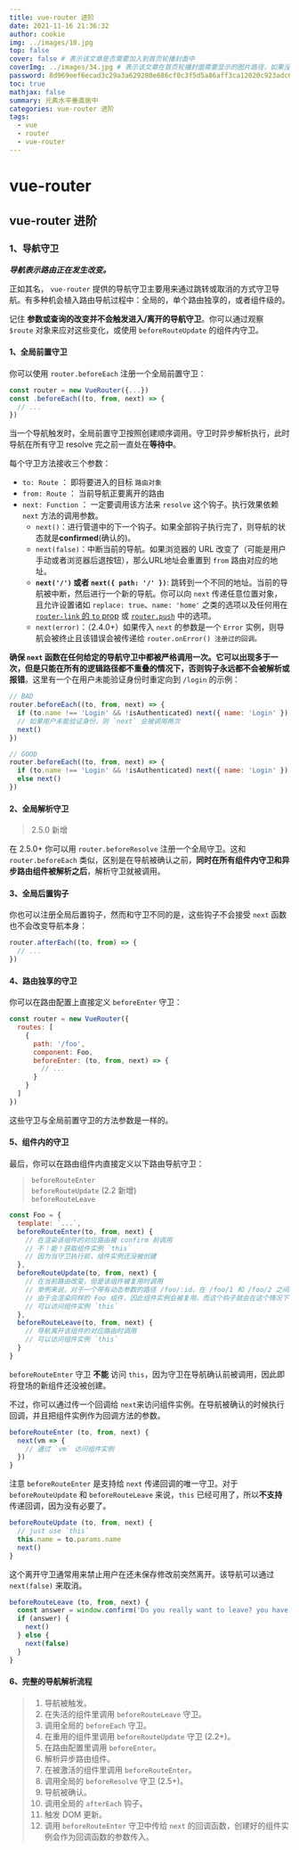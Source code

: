 ```yaml
---
title: vue-router 进阶
date: 2021-11-16 21:36:32
author: cookie
img: ../images/10.jpg
top: false
cover: false # 表示该文章是否需要加入到首页轮播封面中
coverImg: ../images/34.jpg # 表示该文章在首页轮播封面需要显示的图片路径，如果没有，则默认使用文章的特色图片
password: 8d969eef6ecad3c29a3a629280e686cf0c3f5d5a86aff3ca12020c923adc6c92
toc: true
mathjax: false
summary: 元素水平垂直居中
categories: vue-router 进阶
tags:
  - vue
  - router
  - vue-router
---
```

# vue-router

## vue-router 进阶

### 1、导航守卫

**_导航表示路由正在发生改变。_**

正如其名， `vue-router` 提供的导航守卫主要用来通过跳转或取消的方式守卫导航。有多种机会植入路由导航过程中：全局的，单个路由独享的，或者组件级的。

记住 **参数或查询的改变并不会触发进入/离开的导航守卫**。你可以通过观察 `$route` 对象来应对这些变化，或使用 `beforeRouteUpdate` 的组件内守卫。

#### 1、全局前置守卫

你可以使用 `router.beforeEach` 注册一个全局前置守卫：

```javascript
const router = new VueRouter({...})
const .beforeEach((to, from, next) => {
  // ...
})
```

当一个导航触发时，全局前置守卫按照创建顺序调用。守卫时异步解析执行，此时导航在所有守卫 resolve 完之前一直处在**等待中**。

每个守卫方法接收三个参数：

- `to: Route` ： 即将要进入的目标 `路由对象`
- `from: Route` ： 当前导航正要离开的路由
- `next: Function` ： 一定要调用该方法来 `resolve` 这个钩子。执行效果依赖 `next` 方法的调用参数。
    - `next()`：进行管道中的下一个钩子。如果全部钩子执行完了，则导航的状态就是**confirmed**(确认的)。
    - `next(false)`：中断当前的导航。如果浏览器的 URL 改变了（可能是用户手动或者浏览器后退按钮），那么URL地址会重置到 `from` 路由对应的地址。
    - **`next('/')` 或者 `next({ path: '/' })`**: 跳转到一个不同的地址。当前的导航被中断，然后进行一个新的导航。你可以向 `next` 传递任意位置对象，且允许设置诸如 `replace: true`、`name: 'home'` 之类的选项以及任何用在 [`router-link` 的 `to` prop](https://gongweiwei.top/zh/api/#to) 或 [`router.push`](https://gongweiwei.top/zh/api/#router-push) 中的选项。
    - `next(error)`：（2.4.0+）如果传入 `next` 的参数是一个 `Error` 实例，则导航会被终止且该错误会被传递给 `router.onError() 注册过的回调。`

**确保 `next` 函数在任何给定的导航守卫中都被严格调用一次。它可以出现多于一次，但是只能在所有的逻辑路径都不重叠的情况下，否则钩子永远都不会被解析或报错**。这里有一个在用户未能验证身份时重定向到 `/login` 的示例：

```javascript
// BAD
router.beforeEach((to, from, next) => {
  if (to.name !== 'Login' && !isAuthenticated) next({ name: 'Login' })
  // 如果用户未能验证身份，则 `next` 会被调用两次
  next()
})
```

```javascript
// GOOD
router.beforeEach((to, from, next) => {
  if (to.name !== 'Login' && !isAuthenticated) next({ name: 'Login' })
  else next()
})
```

#### 2、全局解析守卫

> 2.5.0 新增

在 2.5.0+ 你可以用 `router.beforeResolve` 注册一个全局守卫。这和 `router.beforeEach` 类似，区别是在导航被确认之前，**同时在所有组件内守卫和异步路由组件被解析之后**，解析守卫就被调用。

#### 3、全局后置钩子

你也可以注册全局后置钩子，然而和守卫不同的是，这些钩子不会接受 `next` 函数也不会改变导航本身：

```javascript
router.afterEach((to, from) => {
  // ...
})
```

#### 4、路由独享的守卫

你可以在路由配置上直接定义 `beforeEnter` 守卫：

```javascript
const router = new VueRouter({
  routes: [
    {
      path: '/foo',
      component: Foo,
      beforeEnter: (to, from, next) => {
        // ...
      }
    }
  ]
})
```

这些守卫与全局前置守卫的方法参数是一样的。

#### 5、组件内的守卫

最后，你可以在路由组件内直接定义以下路由导航守卫：

> `beforeRouteEnter`  
> `beforeRouteUpdate` (2.2 新增)  
> `beforeRouteLeave`

```javascript
const Foo = {
  template: `...`,
  beforeRouteEnter(to, from, next) {
    // 在渲染该组件的对应路由被 confirm 前调用
    // 不！能！获取组件实例 `this`
    // 因为当守卫执行前，组件实例还没被创建
  },
  beforeRouteUpdate(to, from, next) {
    // 在当前路由改变，但是该组件被复用时调用
    // 举例来说，对于一个带有动态参数的路径 /foo/:id，在 /foo/1 和 /foo/2 之间跳转的时候，
    // 由于会渲染同样的 Foo 组件，因此组件实例会被复用。而这个钩子就会在这个情况下被调用。
    // 可以访问组件实例 `this`
  },
  beforeRouteLeave(to, from, next) {
    // 导航离开该组件的对应路由时调用
    // 可以访问组件实例 `this`
  }
}
```

`beforeRouteEnter` 守卫 **不能** 访问 `this`，因为守卫在导航确认前被调用，因此即将登场的新组件还没被创建。

不过，你可以通过传一个回调给 `next`来访问组件实例。在导航被确认的时候执行回调，并且把组件实例作为回调方法的参数。

```javascript
beforeRouteEnter (to, from, next) {
  next(vm => {
    // 通过 `vm` 访问组件实例
  })
}
```

注意 `beforeRouteEnter` 是支持给 `next` 传递回调的唯一守卫。对于 `beforeRouteUpdate` 和 `beforeRouteLeave` 来说，`this` 已经可用了，所以**不支持**传递回调，因为没有必要了。

```javascript
beforeRouteUpdate (to, from, next) {
  // just use `this`
  this.name = to.params.name
  next()
}
```

这个离开守卫通常用来禁止用户在还未保存修改前突然离开。该导航可以通过 `next(false)` 来取消。

```javascript
beforeRouteLeave (to, from, next) {
  const answer = window.confirm('Do you really want to leave? you have unsaved changes!')
  if (answer) {
    next()
  } else {
    next(false)
  }
}
```

#### 6、完整的导航解析流程

> 1. 导航被触发。
> 2. 在失活的组件里调用 `beforeRouteLeave` 守卫。
> 3. 调用全局的 `beforeEach` 守卫。
> 4. 在重用的组件里调用 `beforeRouteUpdate` 守卫 (2.2+)。
> 5. 在路由配置里调用 `beforeEnter`。
> 6. 解析异步路由组件。
> 7. 在被激活的组件里调用 `beforeRouteEnter`。
> 8. 调用全局的 `beforeResolve` 守卫 (2.5+)。
> 9. 导航被确认。
> 10. 调用全局的 `afterEach` 钩子。
> 11. 触发 DOM 更新。
> 12. 调用 `beforeRouteEnter` 守卫中传给 `next` 的回调函数，创建好的组件实例会作为回调函数的参数传入。